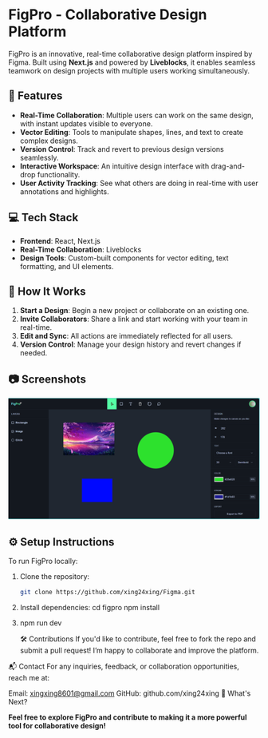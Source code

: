 # FigPro - Collaborative Design Platform

FigPro is an innovative, real-time collaborative design platform inspired by Figma. Built using **Next.js** and powered by **Liveblocks**, it enables seamless teamwork on design projects with multiple users working simultaneously.

## 🚀 Features

- **Real-Time Collaboration**: Multiple users can work on the same design, with instant updates visible to everyone.
- **Vector Editing**: Tools to manipulate shapes, lines, and text to create complex designs.
- **Version Control**: Track and revert to previous design versions seamlessly.
- **Interactive Workspace**: An intuitive design interface with drag-and-drop functionality.
- **User Activity Tracking**: See what others are doing in real-time with user annotations and highlights.
  
## 💻 Tech Stack

- **Frontend**: React, Next.js
- **Real-Time Collaboration**: Liveblocks
- **Design Tools**: Custom-built components for vector editing, text formatting, and UI elements.

## 🌟 How It Works

1. **Start a Design**: Begin a new project or collaborate on an existing one.
2. **Invite Collaborators**: Share a link and start working with your team in real-time.
3. **Edit and Sync**: All actions are immediately reflected for all users.
4. **Version Control**: Manage your design history and revert changes if needed.

## 📷 Screenshots

![FigPro Screenshot](figpro.png)

## ⚙️ Setup Instructions

To run FigPro locally:

1. Clone the repository:
   ```bash
   git clone https://github.com/xing24xing/Figma.git
2. Install dependencies:
   cd figpro
   npm install
   
3. npm run dev

   🛠️ Contributions
If you'd like to contribute, feel free to fork the repo and submit a pull request! I’m happy to collaborate and improve the platform.

📬 Contact
For any inquiries, feedback, or collaboration opportunities, reach me at:

Email: xingxing8601@gmail.com
GitHub: github.com/xing24xing
🎯 What's Next?


**Feel free to explore FigPro and contribute to making it a more powerful tool for collaborative design!**




